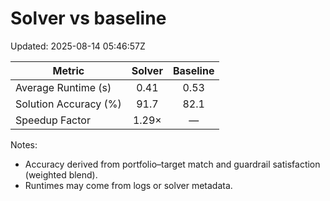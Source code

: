 # Solver vs baseline

Updated: 2025-08-14 05:46:57Z

| Metric                 | Solver | Baseline |
|------------------------|:------:|:--------:|
| Average Runtime (s)    | 0.41 | 0.53 |
| Solution Accuracy (%)  | 91.7 | 82.1 |
| Speedup Factor         | 1.29× | — |

Notes:
- Accuracy derived from portfolio–target match and guardrail satisfaction (weighted blend).
- Runtimes may come from logs or solver metadata.
